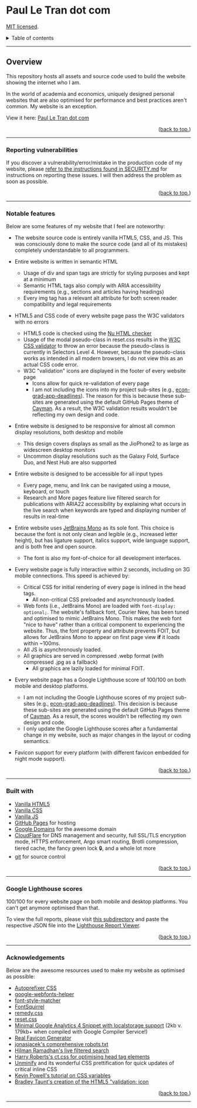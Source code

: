 # Paul Le Tran dot com

[MIT licensed](https://github.com/PaulTran47/paultran47.github.io/blob/master/LICENCE.md).

<details>
  <summary>Table of contents</summary>
  <ul>
    <li>
      <a href="#overview">Overview</a>
      <ul>
        <li><a href="#notable-features">Notable features</a></li>
        <li><a href="#reporting-vulnerabilities">Reporting vulnerabilities</a></li>
      </ul>
    </li>
    <li><a href="#built-with">Built with:</a></li>
    <li><a href="#google-lighthouse-scores">Google Lighthouse scores</a></li>
    <li><a href="#acknowledgements">Acknowledgments</a></li>
  </ul>
</details>

---

## Overview

This repository hosts all assets and source code used to build the website
showing the internet who I am.

In the world of academia and economics, uniquely designed personal websites that
are also optimised for performance and best practices aren't common. My website
is an exception.

View it here: [Paul Le Tran dot com](https://paulletran.com/)

<p align="right">
  (<a href="#paul-le-tran-dot-com">back to top.</a>)
</p>

---

### Reporting vulnerabilities

If you discover a vulnerability/error/mistake in the production code of my
website, please [refer to the instructions found in SECURITY.md](https://github.com/PaulTran47/paultran47.github.io/blob/master/SECURITY.md)
for instructions on reporting these issues. I will then address the problem as
soon as possible.

<p align="right">
  (<a href="#paul-le-tran-dot-com">back to top.</a>)
</p>

---

### Notable features

Below are some features of my website that I feel are noteworthy:

* The website source code is entirely vanilla HTML5, CSS, and JS. This was
consciously done to make the source code (and all of its mistakes) completely
understandable to all programmers.

* Entire website is written in semantic HTML
  * Usage of div and span tags are strictly for styling purposes and kept at a minimum
  * Semantic HTML tags also comply with ARIA accessibility requirements (e.g.,
  sections and articles having headings)
  * Every img tag has a relevant alt attribute for both screen reader
  compatibility and legal requirements

* HTML5 and CSS code of every website page pass the W3C validators with no errors
  * HTML5 code is checked using the [Nu HTML checker](https://validator.w3.org/nu/)
  * Usage of the modal pseudo-class in reset.css results in the [W3C CSS validator](https://jigsaw.w3.org/css-validator/)
  to throw an error because the pseudo-class is currently in Selectors Level 4.
  However, because the pseudo-class works as intended in all modern browsers, I
  do not view this as an actual CSS code error.
  * W3C "validation" icons are displayed in the footer of every website page
    * Icons allow for quick re-validation of every page
    * I am not including the icons into my project sub-sites (e.g., [econ-grad-app-deadlines](https://github.com/PaulTran47/econ-grad-app-deadlines)).
    The reason for this is because these sub-sites are generated using the
    default GitHub Pages theme of [Cayman](https://github.com/pages-themes/cayman).
    As a result, the W3C validation results wouldn't be reflecting my own design
    and code.

* Entire website is designed to be responsive for almost all common display
resolutions, both desktop and mobile
  * This design covers displays as small as the JioPhone2 to as large as widescreen
  desktop monitors
  * Uncommon display resolutions such as the Galaxy Fold, Surface Duo, and Nest
  Hub are also supported

* Entire website is designed to be accessible for all input types
  * Every page, menu, and link can be navigated using a mouse, keyboard, or touch
  * Research and More pages feature live filtered search for publications with
  ARIA22 accessibility by explaining what occurs in the live search when
  keywords are typed and displaying number of results in real-time

* Entire website uses [JetBrains Mono](https://www.jetbrains.com/lp/mono/) as
its sole font. This choice is because the font is not only clean and legible (e.g.,
increased letter height), but has ligature support, italics support, wide
language support, and is both free and open source.
  * The font is also my font-of-choice for all development interfaces.

* Every website page is fully interactive within 2 seconds, including on 3G
mobile connections. This speed is achieved by:
  * Critical CSS for initial rendering of every page is inlined in the head tags.
    * All non-critical CSS preloaded and asynchronously loaded.
  * Web fonts (i.e., JetBrains Mono) are loaded with `font-display: optional;`.
  The website's fallback font, Courier New, has been tuned and optimised to
  mimic JetBrains Mono. This makes the web font "nice to have" rather than a
  critical component to experiencing the website. Thus, the font property and
  attribute prevents FOIT, but allows for JetBrains Mono to appear on first page
  view **if** it loads within ~100ms.
  * All JS is asynchronously loaded.
  * All graphics are served in compressed .webp format (with compressed .jpg as
  a fallback)
    * All graphics are lazily loaded for minimal FOIT.

* Every website page has a Google Lighthouse score of 100/100 on both mobile and
desktop platforms.
  * I am not including the Google Lighthouse scores of my project sub-sites
  (e.g., [econ-grad-app-deadlines](https://github.com/PaulTran47/econ-grad-app-deadlines)).
  This decision is because these sub-sites are generated using the default GitHub
  Pages theme of [Cayman](https://github.com/pages-themes/cayman). As a result, the
  scores wouldn't be reflecting my own design and code.
  * I only update the Google Lighthouse scores after a fundamental change in my
  website, such as major changes in the layout or coding semantics.

* Favicon support for every platform (with different favicon embedded for night
mode support).

<p align="right">
  (<a href="#paul-le-tran-dot-com">back to top.</a>)
</p>

---

### Built with

* [Vanilla HTML5](https://developer.mozilla.org/en-US/docs/Web/HTML)
* [Vanilla CSS](https://developer.mozilla.org/en-US/docs/Web/CSS)
* [Vanilla JS](https://developer.mozilla.org/en-US/docs/Web/JavaScript)
* [GitHub Pages](https://pages.github.com/) for hosting
* [Google Domains](https://domains.google/) for the awesome domain
* [CloudFlare](https://www.cloudflare.com/) for DNS management and security,
full SSL/TLS encryption mode, HTTPS enforcement, Argo smart routing, Brotli
compression, tiered cache, the fancy green lock :lock:, and a whole lot more
* [git](https://git-scm.com/) for source control

<p align="right">
  (<a href="#paul-le-tran-dot-com">back to top.</a>)
</p>

---

### Google Lighthouse scores

100/100 for every website page on both mobile and desktop platforms. You can't
get anymore optimised than that.

To view the full reports, please visit [this subdirectory](https://github.com/PaulTran47/paultran47.github.io/tree/master/lighthouse_reports)
and paste the respective JSON file into the [Lighthouse Report Viewer](https://googlechrome.github.io/lighthouse/viewer/).

<p align="right">
  (<a href="#paul-le-tran-dot-com">back to top.</a>)
</p>

---

### Acknowledgements

Below are the awesome resources used to make my website as optimised as possible:

* [Autoprefixer CSS](https://github.com/postcss/autoprefixer)
* [google-webfonts-helper](https://github.com/majodev/google-webfonts-helper)
* [font-style-matcher](https://github.com/notwaldorf/font-style-matcher)
* [FontSquirrel](https://www.fontsquirrel.com/tools/webfont-generator)
* [remedy.css](https://github.com/jensimmons/cssremedy)
* [reset.css](https://elad2412.github.io/the-new-css-reset/)
* [Minimal Google Analytics 4 Snippet with localstorage support](https://github.com/jahilldev/minimal-analytics)
(2kb v. 179kb+ when compiled with Google Compiler Service!)
* [Real Favicon Generator](https://github.com/RealFaviconGenerator)
* [jonasjacek's comprehensive robots.txt](https://www.ditig.com/robots-txt-template)
* [Hilman Ramadhan's live filtered search](https://css-tricks.com/in-page-filtered-search-with-vanilla-javascript/)
* [Harry Roberts's ct.css for optimising head tag elements](https://csswizardry.com/ct/)
* [Unminify](https://unminify.com/) and its wonderful CSS prettification for
quick updates of critical inline CSS
* [Kevin Powell's tutorial on CSS variables](https://www.youtube.com/watch?v=PHO6TBq_auI&list=PL4-IK0AVhVjOT2KBB5TSbD77OmfHvtqUi)
* [Bradley Taunt's creation of the HTML5 "validation: icon](https://github.com/bradleytaunt/html5-valid-badge)

<p align="right">
  (<a href="#paul-le-tran-dot-com">back to top.</a>)
</p>

---
